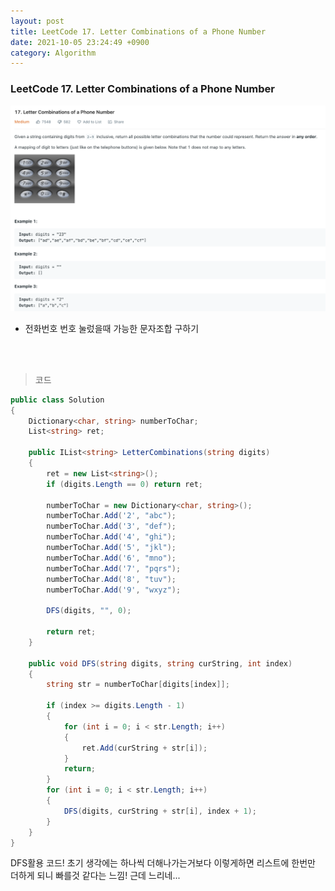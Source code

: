 ```yaml
---
layout: post
title: LeetCode 17. Letter Combinations of a Phone Number
date: 2021-10-05 23:24:49 +0900
category: Algorithm
---
```

### LeetCode 17. Letter Combinations of a Phone Number

![](/assets/img/leetcode/17.png)

- 전화번호 번호 눌렀을때 가능한 문자조합 구하기

<br><br>

>코드

```c#
public class Solution
{
    Dictionary<char, string> numberToChar;
    List<string> ret;

    public IList<string> LetterCombinations(string digits)
    {
        ret = new List<string>();
        if (digits.Length == 0) return ret;

        numberToChar = new Dictionary<char, string>();
        numberToChar.Add('2', "abc");
        numberToChar.Add('3', "def");
        numberToChar.Add('4', "ghi");
        numberToChar.Add('5', "jkl");
        numberToChar.Add('6', "mno");
        numberToChar.Add('7', "pqrs");
        numberToChar.Add('8', "tuv");
        numberToChar.Add('9', "wxyz");

        DFS(digits, "", 0);

        return ret;
    }

    public void DFS(string digits, string curString, int index)
    {
        string str = numberToChar[digits[index]];

        if (index >= digits.Length - 1)
        {
            for (int i = 0; i < str.Length; i++)
            {
                ret.Add(curString + str[i]);
            }
            return;
        }
        for (int i = 0; i < str.Length; i++)
        {
            DFS(digits, curString + str[i], index + 1);
        }
    }
}

```

DFS활용 코드! 초기 생각에는 하나씩 더해나가는거보다 이렇게하면 리스트에 한번만 더하게 되니 빠를것 같다는 느낌! 근데 느리네...

<br><br>